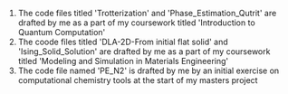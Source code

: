 1. The code files titled 'Trotterization' and 'Phase_Estimation_Qutrit' are drafted by me as a part of my coursework titled 'Introduction to Quantum Computation'
2. The coode files titled 'DLA-2D-From initial flat solid' and 'Ising_Solid_Solution' are drafted by me as a part of my coursework titled 'Modeling and Simulation in Materials Engineering'
3. The code file named 'PE_N2' is drafted by me by an initial exercise on computational chemistry tools at the start of my masters project
